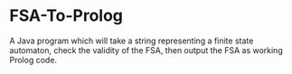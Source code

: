 # FSA-To-Prolog
A Java program which will take a string representing a finite state automaton, check the validity of the FSA, then output the FSA as working Prolog code.
